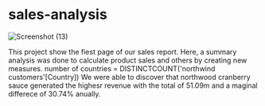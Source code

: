 # sales-analysis

![Screenshot (13)](https://github.com/user-attachments/assets/592f4bbf-d8a5-43f9-bc46-f57f79cea8a6)

This project show the fiest page of our sales report. 
Here, a summary analysis was done to calculate product sales and others by creating new measures.
number of countries = DISTINCTCOUNT('northwind customers'[Country])
We were able to discover that northwood cranberry sauce generated the highesr revenue with the total of 51.09m and a maginal differece of 30.74% anually.


